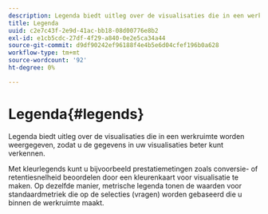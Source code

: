```yaml
---
description: Legenda biedt uitleg over de visualisaties die in een werkruimte worden weergegeven, zodat u de gegevens in uw visualisaties beter kunt verkennen.
title: Legenda
uuid: c2e7c43f-2e9d-41ac-bb18-08d00776e8b2
exl-id: e1cb5cdc-27df-4f29-a840-0e2e5ca34a44
source-git-commit: d9df90242ef96188f4e4b5e6d04cfef196b0a628
workflow-type: tm+mt
source-wordcount: '92'
ht-degree: 0%

---
```


# Legenda{#legends}

Legenda biedt uitleg over de visualisaties die in een werkruimte worden weergegeven, zodat u de gegevens in uw visualisaties beter kunt verkennen.

Met kleurlegends kunt u bijvoorbeeld prestatiemetingen zoals conversie- of retentiesnelheid beoordelen door een kleurenkaart voor visualisatie te maken. Op dezelfde manier, metrische legenda tonen de waarden voor standaardmetriek die op de selecties (vragen) worden gebaseerd die u binnen de werkruimte maakt.
